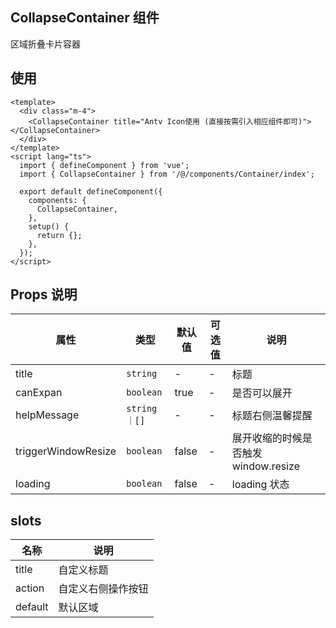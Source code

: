## CollapseContainer 组件

区域折叠卡片容器

## 使用

```vue
<template>
  <div class="m-4">
    <CollapseContainer title="Antv Icon使用 (直接按需引入相应组件即可)"> </CollapseContainer>
  </div>
</template>
<script lang="ts">
  import { defineComponent } from 'vue';
  import { CollapseContainer } from '/@/components/Container/index';

  export default defineComponent({
    components: {
      CollapseContainer,
    },
    setup() {
      return {};
    },
  });
</script>
```

## Props 说明

| 属性                | 类型         | 默认值 | 可选值 | 说明                                 |
| ------------------- | ------------ | ------ | ------ | ------------------------------------ |
| title               | `string`     | -      | -      | 标题                                 |
| canExpan            | `boolean`    | true   | -      | 是否可以展开                         |
| helpMessage         | `string｜[]` | -      | -      | 标题右侧温馨提醒                     |
| triggerWindowResize | `boolean`    | false  | -      | 展开收缩的时候是否触发 window.resize |
| loading             | `boolean`    | false  | -      | loading 状态                         |

## slots

| 名称    | 说明               |
| ------- | ------------------ |
| title   | 自定义标题         |
| action  | 自定义右侧操作按钮 |
| default | 默认区域           |
